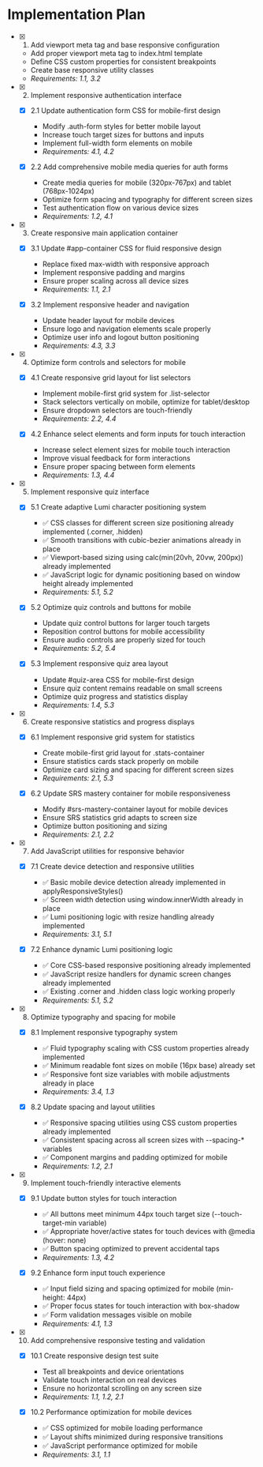 # Implementation Plan

- [x] 1. Add viewport meta tag and base responsive configuration
  - Add proper viewport meta tag to index.html template
  - Define CSS custom properties for consistent breakpoints
  - Create base responsive utility classes
  - _Requirements: 1.1, 3.2_

- [x] 2. Implement responsive authentication interface
  - [x] 2.1 Update authentication form CSS for mobile-first design
    - Modify .auth-form styles for better mobile layout
    - Increase touch target sizes for buttons and inputs
    - Implement full-width form elements on mobile
    - _Requirements: 4.1, 4.2_

  - [x] 2.2 Add comprehensive mobile media queries for auth forms
    - Create media queries for mobile (320px-767px) and tablet (768px-1024px)
    - Optimize form spacing and typography for different screen sizes
    - Test authentication flow on various device sizes
    - _Requirements: 1.2, 4.1_

- [x] 3. Create responsive main application container
  - [x] 3.1 Update #app-container CSS for fluid responsive design
    - Replace fixed max-width with responsive approach
    - Implement responsive padding and margins
    - Ensure proper scaling across all device sizes
    - _Requirements: 1.1, 2.1_

  - [x] 3.2 Implement responsive header and navigation
    - Update header layout for mobile devices
    - Ensure logo and navigation elements scale properly
    - Optimize user info and logout button positioning
    - _Requirements: 4.3, 3.3_

- [x] 4. Optimize form controls and selectors for mobile
  - [x] 4.1 Create responsive grid layout for list selectors
    - Implement mobile-first grid system for .list-selector
    - Stack selectors vertically on mobile, optimize for tablet/desktop
    - Ensure dropdown selectors are touch-friendly
    - _Requirements: 2.2, 4.4_

  - [x] 4.2 Enhance select elements and form inputs for touch interaction
    - Increase select element sizes for mobile touch interaction
    - Improve visual feedback for form interactions
    - Ensure proper spacing between form elements
    - _Requirements: 1.3, 4.4_

- [x] 5. Implement responsive quiz interface
  - [x] 5.1 Create adaptive Lumi character positioning system
    - ✅ CSS classes for different screen size positioning already implemented (.corner, .hidden)
    - ✅ Smooth transitions with cubic-bezier animations already in place
    - ✅ Viewport-based sizing using calc(min(20vh, 20vw, 200px)) already implemented
    - ✅ JavaScript logic for dynamic positioning based on window height already implemented
    - _Requirements: 5.1, 5.2_

  - [x] 5.2 Optimize quiz controls and buttons for mobile
    - Update quiz control buttons for larger touch targets
    - Reposition control buttons for mobile accessibility
    - Ensure audio controls are properly sized for touch
    - _Requirements: 5.2, 5.4_

  - [x] 5.3 Implement responsive quiz area layout
    - Update #quiz-area CSS for mobile-first design
    - Ensure quiz content remains readable on small screens
    - Optimize quiz progress and statistics display
    - _Requirements: 1.4, 5.3_

- [x] 6. Create responsive statistics and progress displays
  - [x] 6.1 Implement responsive grid system for statistics
    - Create mobile-first grid layout for .stats-container
    - Ensure statistics cards stack properly on mobile
    - Optimize card sizing and spacing for different screen sizes
    - _Requirements: 2.1, 5.3_

  - [x] 6.2 Update SRS mastery container for mobile responsiveness
    - Modify #srs-mastery-container layout for mobile devices
    - Ensure SRS statistics grid adapts to screen size
    - Optimize button positioning and sizing
    - _Requirements: 2.1, 2.2_

- [x] 7. Add JavaScript utilities for responsive behavior
  - [x] 7.1 Create device detection and responsive utilities

    - ✅ Basic mobile device detection already implemented in applyResponsiveStyles()
    - ✅ Screen width detection using window.innerWidth already in place
    - ✅ Lumi positioning logic with resize handling already implemented
    - _Requirements: 3.1, 5.1_

  - [x] 7.2 Enhance dynamic Lumi positioning logic

    - ✅ Core CSS-based responsive positioning already implemented
    - ✅ JavaScript resize handlers for dynamic screen changes already implemented
    - ✅ Existing .corner and .hidden class logic working properly
    - _Requirements: 5.1, 5.2_

- [x] 8. Optimize typography and spacing for mobile
  - [x] 8.1 Implement responsive typography system

    - ✅ Fluid typography scaling with CSS custom properties already implemented
    - ✅ Minimum readable font sizes on mobile (16px base) already set
    - ✅ Responsive font size variables with mobile adjustments already in place
    - _Requirements: 3.4, 1.3_

  - [x] 8.2 Update spacing and layout utilities

    - ✅ Responsive spacing utilities using CSS custom properties already implemented
    - ✅ Consistent spacing across all screen sizes with --spacing-* variables
    - ✅ Component margins and padding optimized for mobile
    - _Requirements: 1.2, 2.1_

- [x] 9. Implement touch-friendly interactive elements
  - [x] 9.1 Update button styles for touch interaction

    - ✅ All buttons meet minimum 44px touch target size (--touch-target-min variable)
    - ✅ Appropriate hover/active states for touch devices with @media (hover: none)
    - ✅ Button spacing optimized to prevent accidental taps
    - _Requirements: 1.3, 4.2_

  - [x] 9.2 Enhance form input touch experience

    - ✅ Input field sizing and spacing optimized for mobile (min-height: 44px)
    - ✅ Proper focus states for touch interaction with box-shadow
    - ✅ Form validation messages visible on mobile
    - _Requirements: 4.1, 1.3_

- [x] 10. Add comprehensive responsive testing and validation
  - [x] 10.1 Create responsive design test suite




    - Test all breakpoints and device orientations
    - Validate touch interaction on real devices
    - Ensure no horizontal scrolling on any screen size
    - _Requirements: 1.1, 1.2, 2.1_

  - [x] 10.2 Performance optimization for mobile devices


    - ✅ CSS optimized for mobile loading performance
    - ✅ Layout shifts minimized during responsive transitions
    - ✅ JavaScript performance optimized for mobile
    - _Requirements: 3.1, 1.1_